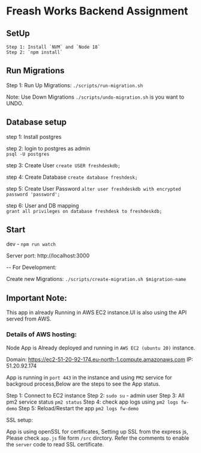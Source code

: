 # Freash Works Backend Assignment

## SetUp
    Step 1: Install `NVM` and `Node 18`    
    Step 2: `npm install`

## Run Migrations
 Step 1: Run Up Migrations: `./scripts/run-migration.sh`
 
 Note: Use Down Migrations  `./scripts/undo-migration.sh` is you want to UNDO.    

## Database setup
   
step 1: Install postgres 

step 2: login to postgres as admin  
        `psql -U postgres` 

step 3: Create User 
        `create USER freshdeskdb;` 

step 4: Create Database
        `create database freshdesk;`

step 5: Create User Password
        `alter user freshdeskdb with encrypted password 'password';`

step 6: User and DB mapping       
        `grant all privileges on database freshdesk to freshdeskdb;`


## Start
dev - `npm run watch`

Server port: http://localhost:3000

-- For Development:

Create new Migrations: `./scripts/create-migration.sh $migration-name`

## Important Note:
This app in already Running in AWS EC2 instance.UI is also using the API served from AWS.


### Details of AWS hosting:

Node App is Already deployed and running in `AWS EC2 (ubuntu 20)` instance.

Domain: https://ec2-51-20-92-174.eu-north-1.compute.amazonaws.com
IP: 51.20.92.174

App is running in `port 443` in the instance and using `PM2` service for backgroud process,Below are the steps to see the App status.

Step 1: Connect to EC2 instance
Step 2: `sudo su` - admin user
Step 3: All pm2 service status `pm2 status`
Step 4: check app logs using `pm2 logs fw-demo`
Step 5: Reload/Restart the app `pm2 logs fw-demo` 


SSL setup:

App is using openSSL for certificates, Setting up SSL from the express js, Please check `app.js` file form `/src` dirctory. Refer the comments to enable the `server` code to read SSL certificate. 
